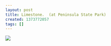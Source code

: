 ```yaml
---
layout: post
title: Limestone.  (at Peninsula State Park)
created: 1373772057
tags: []
---
```

![](http://24.media.tumblr.com/c842fd6887f20c4d46697d167137410c/tumblr_mpwpaxuqvV1rsr8w3o1_500.jpg)


